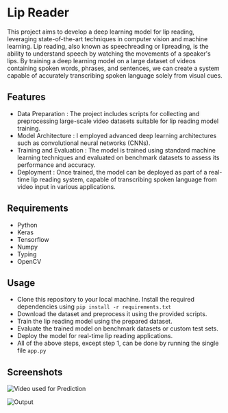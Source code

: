 
# Lip Reader

This project aims to develop a deep learning model for lip reading, leveraging state-of-the-art techniques in computer vision and machine learning. Lip reading, also known as speechreading or lipreading, is the ability to understand speech by watching the movements of a speaker's lips. By training a deep learning model on a large dataset of videos containing spoken words, phrases, and sentences, we can create a system capable of accurately transcribing spoken language solely from visual cues.
## Features

- Data Preparation : The project includes scripts for collecting and preprocessing large-scale video datasets suitable for lip reading model training.
- Model Architecture : I employed advanced deep learning architectures such as convolutional neural networks (CNNs).
- Training and Evaluation : The model is trained using standard machine learning techniques and evaluated on benchmark datasets to assess its performance and accuracy.
- Deployment : Once trained, the model can be deployed as part of a real-time lip reading system, capable of transcribing spoken language from video input in various applications.


## Requirements

- Python
- Keras
- Tensorflow
- Numpy
- Typing
- OpenCV

## Usage

- Clone this repository to your local machine. Install the required dependencies using ```pip install -r requirements.txt```
- Download the dataset and preprocess it using the provided scripts.
- Train the lip reading model using the prepared dataset.
- Evaluate the trained model on benchmark datasets or custom test sets.
- Deploy the model for real-time lip reading applications.
- All of the above steps, except step 1, can be done by running the single file ```app.py```
## Screenshots

![Video used for Prediction](https://drive.google.com/file/d/1FjgYKJEZUxG1ClmtOLg5b6xCuVx5mpQt/view?usp=drive_link)

![Output](https://drive.google.com/file/d/1otKOEqF46lGDkhD_wT8gOmV-iy6mZa29/view?usp=drive_link)

